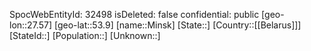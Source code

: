 ﻿---
location: [53.9,27.57]
type: City
tags:
- geo/City

---
SpocWebEntityId: 32498
isDeleted: false
confidential: public
[geo-lon::27.57]
[geo-lat::53.9]
[name::Minsk]
[State::]
[Country::[[Belarus]]]
[StateId::]
[Population::]
[Unknown::]

